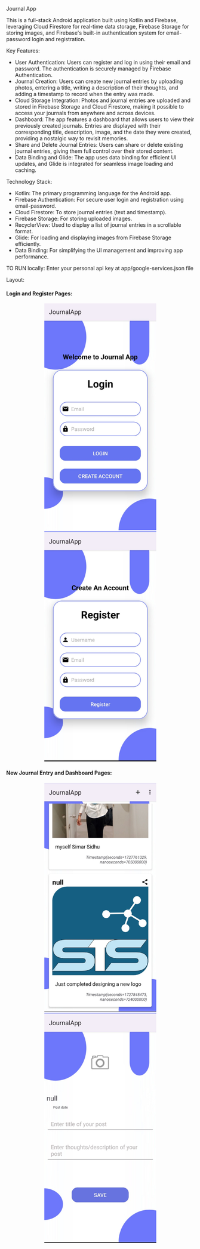 Journal App

This is a full-stack Android application built using Kotlin and Firebase, leveraging Cloud Firestore for real-time data storage, Firebase Storage for storing images, and Firebase's built-in authentication system for email-password login and registration.

Key Features:
- User Authentication: Users can register and log in using their email and password. The authentication is securely managed by Firebase Authentication.
- Journal Creation: Users can create new journal entries by uploading photos, entering a title, writing a description of their thoughts, and adding a timestamp to record when the entry was made.
- Cloud Storage Integration: Photos and journal entries are uploaded and stored in Firebase Storage and Cloud Firestore, making it possible to access your journals from anywhere and across devices.
- Dashboard: The app features a dashboard that allows users to view their previously created journals. Entries are displayed with their corresponding title, description, image, and the date they were created, providing a nostalgic way to revisit memories.
- Share and Delete Journal Entries: Users can share or delete existing journal entries, giving them full control over their stored content.
- Data Binding and Glide: The app uses data binding for efficient UI updates, and Glide is integrated for seamless image loading and caching.

Technology Stack:
- Kotlin: The primary programming language for the Android app.
- Firebase Authentication: For secure user login and registration using email-password.
- Cloud Firestore: To store journal entries (text and timestamp).
- Firebase Storage: For storing uploaded images.
- RecyclerView: Used to display a list of journal entries in a scrollable format.
- Glide: For loading and displaying images from Firebase Storage efficiently.
- Data Binding: For simplifying the UI management and improving app performance.


TO RUN locally:
Enter your personal api key at app/google-services.json file

Layout:
#### Login and Register Pages:
<p align="center">
  <img src="screenshots/login.jpg" alt="LoginPage" width="300"/>
  <img src="screenshots/register.jpg" alt="RegisterPage" width="300"/>
</p>

#### New Journal Entry and Dashboard Pages:
<p align="center">
  <img src="screenshots/dashboard.jpg" alt="DashboardPage" width="300"/>
  <img src="screenshots/add_journal.jpg" alt="AddEntryPage" width="300"/>
</p>
